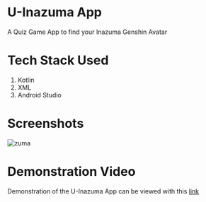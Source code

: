# U-Inazuma App

A Quiz Game App to find your Inazuma Genshin Avatar
 
# Tech Stack Used

1. Kotlin
2. XML
3. Android Studio

# Screenshots

![zuma](https://user-images.githubusercontent.com/93031862/144483978-244f1101-0e79-4f85-bee5-58942eee78e2.jpeg)

# Demonstration Video

Demonstration of the U-Inazuma App can be viewed with this [link](https://user-images.githubusercontent.com/93031862/144492572-8a5dff00-46c8-426a-9ffc-b8b2aaba4db9.mp4)
